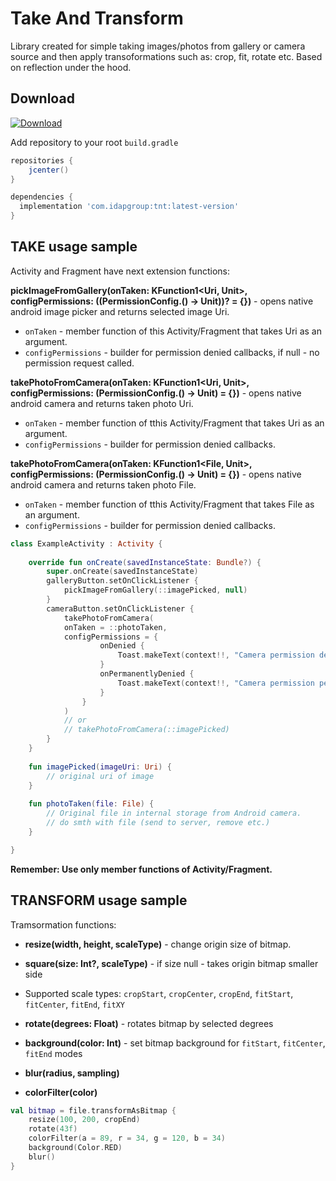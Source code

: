 Take And Transform
============
Library created for simple taking images/photos from gallery or camera source and then apply transoformations such as: crop, fit, rotate etc. Based on reflection under the hood.

Download
--------

[ ![Download](https://api.bintray.com/packages/idapgroup/kotlin/TNT/images/download.svg?version=1.1.0) ](https://bintray.com/idapgroup/kotlin/TNT/1.1.0/link)

Add repository to your root `build.gradle`

```groovy
repositories {
    jcenter()
}
```

```groovy
dependencies {
  implementation 'com.idapgroup:tnt:latest-version'
}
```

TAKE usage sample
-------------

Activity and Fragment have next extension functions:

__pickImageFromGallery(onTaken: KFunction1<Uri, Unit>, configPermissions: ((PermissionConfig.() -> Unit))? = {})__ - opens native android image picker and returns selected image Uri.
* `onTaken` - member function of this Activity/Fragment that takes Uri as an argument.
* `configPermissions` - builder for permission denied callbacks, if null - no permission request called.

__takePhotoFromCamera(onTaken: KFunction1<Uri, Unit>, configPermissions: (PermissionConfig.() -> Unit) = {})__ - opens native android camera and returns taken photo Uri.
* `onTaken` - member function of tthis Activity/Fragment that takes Uri as an argument.
* `configPermissions` - builder for permission denied callbacks.

__takePhotoFromCamera(onTaken: KFunction1<File, Unit>, configPermissions: (PermissionConfig.() -> Unit) = {})__ - opens native android camera and returns taken photo File.
* `onTaken` - member function of tthis Activity/Fragment that takes File as an argument.
* `configPermissions` - builder for permission denied callbacks.

```kotlin
class ExampleActivity : Activity {
    
    override fun onCreate(savedInstanceState: Bundle?) {
        super.onCreate(savedInstanceState)
        galleryButton.setOnClickListener {
            pickImageFromGallery(::imagePicked, null)
        }
        cameraButton.setOnClickListener {
            takePhotoFromCamera(
            onTaken = ::photoTaken,
            configPermissions = {
                    onDenied {
                        Toast.makeText(context!!, "Camera permission denied", Toast.LENGTH_SHORT).show()
                    }
                    onPermanentlyDenied {
                        Toast.makeText(context!!, "Camera permission permanently denied", Toast.LENGTH_SHORT).show()
                    }
                }
            )
            // or
            // takePhotoFromCamera(::imagePicked)
        }
    }
    
    fun imagePicked(imageUri: Uri) {
        // original uri of image
    }
    
    fun photoTaken(file: File) {
        // Original file in internal storage from Android camera. 
        // do smth with file (send to server, remove etc.)
    }

}
```

__Remember: Use only member functions of Activity/Fragment.__

TRANSFORM usage sample
-------------

Tramsormation functions:
* __resize(width, height, scaleType)__ - change origin size of bitmap.
* __square(size: Int?, scaleType)__ - if size null - takes origin bitmap smaller side
*  Supported scale types: `cropStart`, `cropCenter`, `cropEnd`, `fitStart`, `fitCenter`, `fitEnd`, `fitXY`

* __rotate(degrees: Float)__ - rotates bitmap by selected degrees
* __background(color: Int)__ - set bitmap background for `fitStart`, `fitCenter`, `fitEnd` modes
* __blur(radius, sampling)__
* __colorFilter(color)__

```kotlin
val bitmap = file.transformAsBitmap {
    resize(100, 200, cropEnd)
    rotate(43f)
    colorFilter(a = 89, r = 34, g = 120, b = 34)
    background(Color.RED)
    blur()
}
```


